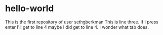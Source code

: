 # hello-world
This is the first repository of user sethgberkman
This is line three. If I press enter I'll get to line 4 maybe
I did get to line 4. I wonder what tab does.

